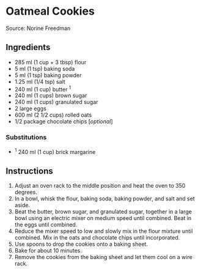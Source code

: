 # Oatmeal Cookies #

Source: Norine Freedman

## Ingredients ##
* 285 ml (1 cup + 3 tbsp) flour
* 5 ml (1 tsp) baking soda
* 5 ml (1 tsp) baking powder
* 1.25 ml (1/4 tsp) salt
* 240 ml (1 cup) butter <sup>1</sup>
* 240 ml (1 cups) brown sugar
* 240 ml (1 cups) granulated sugar
* 2 large eggs
* 600 ml (2 1/2 cups) rolled oats
* 1/2 package chocolate chips [*optional*]

### Substitutions ###
* <sup>1</sup> 240 ml (1 cup) brick margarine

## Instructions ##
1. Adjust an oven rack to the middle position and heat the oven to 350 degrees.
1. In a bowl, whisk the flour, baking soda, baking powder, and salt and set aside.
1. Beat the butter, brown sugar, and granulated sugar, together in a large bowl using an electric mixer on medium speed until combined. Beat in the eggs until combined.
1. Reduce the mixer speed to low and slowly mix in the flour mixture until combined. Mix in the oats and chocolate chips until incorporated.
1. Use spoons to drop the cookies onto a baking sheet.
1. Bake for about 10 minutes.
1. Remove the cookies from the baking sheet and let them cool on a wire rack.
